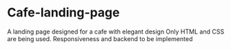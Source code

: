 # Cafe-landing-page
A landing page designed for a cafe with elegant design
Only HTML and CSS are being used. Responsiveness and backend to be implemented 
